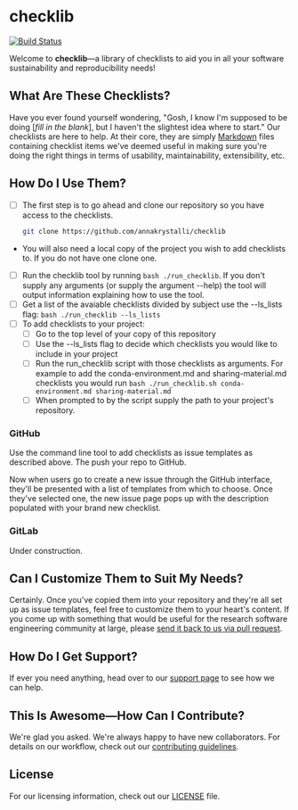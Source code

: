 # checklib

[![Build Status](https://travis-ci.org/annakrystalli/checklib.svg?branch=master)](https://travis-ci.org/annakrystalli/checklib)

Welcome to **checklib**&mdash;a library of checklists to aid you in all your software sustainability and reproducibility needs!

## What Are These Checklists?

Have you ever found yourself wondering, "Gosh, I know I'm supposed to be doing [*fill in the blank*], but I haven't the slightest idea where to start."  Our checklists are here to help.  At their core, they are simply [Markdown](https://en.wikipedia.org/wiki/Markdown) files containing checklist items we've deemed useful in making sure you're doing the right things in terms of usability, maintainability, extensibility, etc.

## How Do I Use Them?

- [ ] The first step is to go ahead and clone our repository so you have access to the checklists.
   ```bash
   git clone https://github.com/annakrystalli/checklib
   ```
- You will also need a local copy of the project you wish to add checklists to. If you do not have one clone one.
- [ ] Run the checklib tool by running `bash ./run_checklib`. If you don't supply any arguments (or supply the argument --help) the tool will output information explaining how to use the tool.
- [ ] Get a list of the avaiable checklists divided by subject use the --ls_lists flag: `bash ./run_checklib --ls_lists`
- [ ] To add checklists to your project:
  - [ ] Go to the top level of your copy of this repository 
  - [ ] Use the --ls_lists flag to decide which checklists you would like to include in your project
  - [ ] Run the run_checklib script with those checklists as arguments. For example to add the conda-environment.md and sharing-material.md checklists you would run `bash ./run_checklib.sh conda-environment.md sharing-material.md`
  - [ ] When prompted to by the script supply the path to your project's repository.

### GitHub

Use the command line tool to add checklists as issue templates as described above. The push your repo to GitHub.

Now when users go to create a new issue through the GitHub interface, they'll be presented with a list of templates from which to choose.  Once they've selected one, the new issue page pops up with the description populated with your brand new checklist.

### GitLab

Under construction.

## Can I Customize Them to Suit My Needs?

Certainly.  Once you've copied them into your repository and they're all set up as issue templates, feel free to customize them to your heart's content.  If you come up with something that would be useful for the research software engineering community at large, please [send it back to us via pull request](CONTRIBUTING.md#submit-pull-requests).

## How Do I Get Support?

If ever you need anything, head over to our [support page](SUPPORT.md) to see how we can help.

## This Is Awesome&mdash;How Can I Contribute?

We're glad you asked.  We're always happy to have new collaborators.  For details on our workflow, check out our [contributing guidelines](CONTRIBUTING.md).

## License

For our licensing information, check out our [LICENSE](LICENSE) file.
